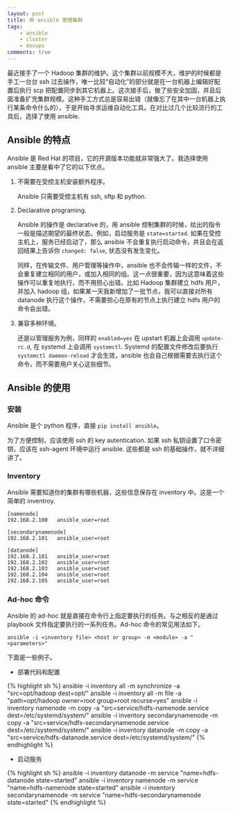 ```yaml
---
layout: post
title: 用 ansible 管理集群
tags:
    - ansible
    - cluster
    - devops
comments: true
---
```


最近接手了一个 Hadoop 集群的维护。这个集群以前规模不大，维护的时候都是手工一台台 ssh 过去操作，唯一比较“自动化”的部分就是在一台机器上编辑好配置后执行 scp 把配置同步到其它机器上。这次接手后，做了些安全加固，并且后面准备扩充集群规模。这种手工方式总是容易出错（就像忘了在其中一台机器上执行某条命令什么的），于是开始寻求运维自动化工具。在对比过几个比较流行的工具后，选择了使用 ansible.

## Ansible 的特点

Ansible 是 Red Hat 的项目，它的开源版本功能就非常强大了。我选择使用 ansible 主要是看中了它的以下优点。

1. 不需要在受控主机安装额外程序。

    Ansible 只需要受控主机有 ssh, sftp 和 python.

2. Declarative programing.

    Ansible 的操作是 declarative 的，用 ansible 控制集群的时候，给出的指令一般是描述期望的最终状态。例如，启动服务是 `state=started`. 如果在受控主机上，服务已经启动了，那么 ansible 不会重复执行启动命令，并且会在返回结果上告诉你 `changed: false`, 状态没有发生变化。

    同样，在传输文件、用户管理等操作中，ansible 也不会传输一样的文件，不会重复建立相同的用户，或加入相同的组。这一点很重要，因为这意味着这些操作可以重复地执行，而不用担心出错。比如 Hadoop 集群建立 hdfs 用户，并加入 hadoop 组，如果某一天我新增加了一批节点，我可以直接对所有 datanode 执行这个操作，不需要担心在原有的节点上执行建立 hdfs 用户的命令会出错。

3. 兼容多种环境。

    还是以管理服务为例，同样的 `enabled=yes` 在 upstart 机器上会调用 `update-rc.d`, 在 systemd 上会调用 `systemctl`. Systemd 的配置文件修改后要执行 `systemctl daemon-reload` 才会生效，ansible 也会自己根据需要去执行这个命令，而不需要用户关心这些细节。


## Ansible 的使用

### 安装

Ansible 是个 python 程序，直接 `pip install ansible`。

为了方便控制，应该使用 ssh 的 key autentication. 如果 ssh 私钥设置了口令密钥，应该在 ssh-agent 环境中运行 ansible. 这些都是 ssh 的基础操作，就不详细讲了。

### Inventory

Ansible 需要知道你的集群有哪些机器，这些信息保存在 inventory 中。这是一个简单的 inventroy.

```
[namenode]
192.168.2.100   ansible_user=root

[secondarynamenode]
192.168.2.101   ansible_user=root

[datanode]
192.168.2.101   ansible_user=root
192.168.2.102   ansible_user=root
192.168.2.103   ansible_user=root
192.168.2.104   ansible_user=root
192.168.2.105   ansible_user=root
```

### Ad-hoc 命令

Ansible 的 ad-hoc 就是直接在命令行上指定要执行的任务。与之相反的是通过 playbook 文件指定要执行的一系列任务。Ad-hoc 命令的常见用法如下。

```
ansible -i <inventory file> <host or group> -m <module> -a "<parameters>"
```

下面是一些例子。

* 部署代码和配置

{% highlight sh %}
ansible -i inventory all -m synchronize -a "src=opt/hadoop dest=opt/"
ansible -i inventory all -m file -a "path=opt/hadoop owner=root group=root recurse=yes"
ansible -i inventory namenode -m copy -a "src=service/hdfs-namenode.service dest=/etc/systemd/system/"
ansible -i inventory secondarynamenode -m copy -a "src=service/hdfs-secondarynamenode.service dest=/etc/systemd/system/"
ansible -i inventory datanode -m copy -a "src=service/hdfs-datanode.service dest=/etc/systemd/system/"
{% endhighlight %}

* 启动服务

{% highlight sh %}
ansible -i inventory datanode -m service "name=hdfs-datanode state=started"
ansible -i inventory namenode -m service "name=hdfs-namenode state=started"
ansible -i inventory secondarynamenode -m service "name=hdfs-secondarynamenode state=started"
{% endhighlight %}
